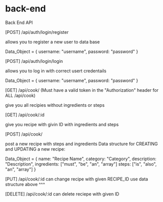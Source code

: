 # back-end
Back End API

[POST] /api/auth/login/register

allows you to register a new user to data base

Data_Object = {
    username: "username",
    password: "password"
}

[POST] /api/auth/login/login

allows you to log in with correct usert credentails

Data_Object = {
    username: "username",
    password: "password"
}

[GET] /api/cook/  (Must have a valid token in the "Authorization" header for ALL /api/cook)

give you all recipies without ingredients or steps

[GET] /api/cook/:id

give you recipe with givin ID with ingredients and steps

[POST] /api/cook/

post a new recipe with steps and ingredients
Data structure for CREATING and UPDATING a new recipe:

Data_Object = {
    name: "Recipe Name",
    category: "Category",
    description: "Description",
    ingredients: ["must", "be", "an", "array"]
    steps: ["is", "also", "an", "array"]
}

[PUT] /api/cook/:id
can change recipe with given RECIPE_ID use data structure above ^^^

[DELETE] /api/cook/:id
can delete reciepe with given ID